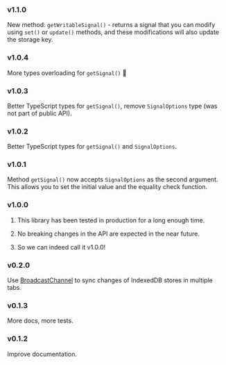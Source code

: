 ### v1.1.0
New method: `getWritableSignal()` - returns a signal that you can modify using `set()` or `update()` methods, and these modifications will also update the storage key. 

### v1.0.4
More types overloading for `getSignal()` 🤦

### v1.0.3
Better TypeScript types for `getSignal()`, remove `SignalOptions` type (was not part of public API).

### v1.0.2
Better TypeScript types for `getSignal()` and `SignalOptions`.

### v1.0.1
Method `getSignal()` now accepts `SignalOptions` as the second argument. This allows you to set the initial value and the equality check function.

### v1.0.0
1. This library has been tested in production for a long enough time.
2. No breaking changes in the API are expected in the near future.

3. So we can indeed call it v1.0.0!

### v0.2.0
Use [BroadcastChannel](https://developer.mozilla.org/en-US/docs/Web/API/Broadcast_Channel_API) to sync changes of IndexedDB stores in multiple tabs.

### v0.1.3
More docs, more tests.

### v0.1.2

Improve documentation.
